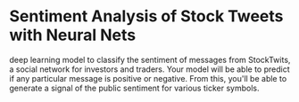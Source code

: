 # Sentiment Analysis of Stock Tweets with Neural Nets
deep learning model to classify the sentiment of messages from StockTwits, a social network for investors and traders. Your model will be able to predict if any particular message is positive or negative. From this, you'll be able to generate a signal of the public sentiment for various ticker symbols.
